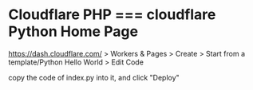 # Cloudflare PHP === cloudflare Python Home Page

https://dash.cloudflare.com/  >
Workers & Pages > Create > Start from a template/Python Hello World > Edit Code

copy the code of index.py into it, and click "Deploy"
